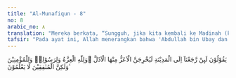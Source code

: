 ```yaml
---
title: "Al-Munafiqun - 8"
no: 8
arabic_no: ٨
translation: "Mereka berkata, “Sungguh, jika kita kembali ke Madinah (kembali dari perang Bani Mustalik), pastilah orang yang kuat akan mengusir orang-orang yang lemah dari sana.” Padahal kekuatan itu hanyalah bagi Allah, Rasul-Nya dan bagi orang-orang mukmin, tetapi orang-orang munafik itu tidak mengetahui."
tafsir: "Pada ayat ini, Allah menerangkan bahwa 'Abdullah bin Ubay dan pengikut-pengikutnya merencanakan apabila kembali ke Medinah dari peperangan Bani Musthaliq, mereka akan mengusir orang-orang mukmin dari Medinah. Mereka merasa dan menganggap bahwa merekalah yang kuat, perkasa, dan mulia, sedangkan orang-orang mukmin itu lemah dan hina. Mereka tidak menyadari bahwa kekuatan, keperkasaan, dan kemuliaan berada di tangan Allah dan rasul-Nya, serta orang-orang mukmin yang telah dimuliakan-Nya. \n\nDiriwayatkan bahwa 'Abdullah putra 'Abdullah bin Ubay adalah orang yang benar-benar beriman. Ia pernah mencabut pedang mengancam ayahnya, 'Abdullah bin Ubay, ketika mereka sudah dekat di Medinah dan berkata, \"Demi Allah, saya tidak akan memasukkan pedangku ini ke dalam sarungnya, sehingga engkau mengucapkan, 'Bahwa Muhammad itulah yang mulia dan sayalah yang hina.\" 'Abdullah putra 'Abdullah bin Ubay tetap pada sikapnya, sehingga ayahnya mengucapkan pengakuan tersebut yaitu Muhammadlah yang mulia dan dia yang hina. \n\nOrang-orang munafik tidak mengetahui bahwa sesungguhnya kemuliaan itu ada pada Allah, rasul-Nya, dan orang-orang mukmin. Kemenangan terakhir ada pada orang-orang yang bertakwa dan Allah akan memberi pertolongan kepada orang-orang yang menegakkan agama-Nya, sebagaimana diterangkan dalam ayat lain:\n\nAllah telah menetapkan, \"Aku dan rasul-rasul-Ku pasti menang.\" Sungguh, Allah Mahakuat, Mahaperkasa. (al-Mujadalah/58: 21)"
---
```

يَقُوْلُوْنَ لَىِٕنْ رَّجَعْنَآ اِلَى الْمَدِيْنَةِ لَيُخْرِجَنَّ الْاَعَزُّ مِنْهَا الْاَذَلَّ ۗوَلِلّٰهِ الْعِزَّةُ وَلِرَسُوْلِهٖ وَلِلْمُؤْمِنِيْنَ وَلٰكِنَّ الْمُنٰفِقِيْنَ لَا يَعْلَمُوْنَ ࣖ 